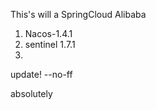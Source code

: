 
This's will a SpringCloud Alibaba


1. Nacos-1.4.1
2. sentinel 1.7.1
3. 
update!  --no-ff

absolutely
